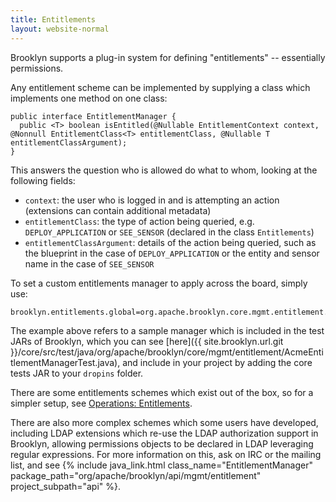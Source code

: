 ```yaml
---
title: Entitlements
layout: website-normal
---
```


Brooklyn supports a plug-in system for defining "entitlements" -- 
essentially permissions.

Any entitlement scheme can be implemented by supplying a class which implements one method on one class:

    public interface EntitlementManager {
      public <T> boolean isEntitled(@Nullable EntitlementContext context, @Nonnull EntitlementClass<T> entitlementClass, @Nullable T entitlementClassArgument);
    }

This answers the question who is allowed do what to whom, looking at the following fields:

* `context`: the user who is logged in and is attempting an action
  (extensions can contain additional metadata)
* `entitlementClass`: the type of action being queried, e.g. `DEPLOY_APPLICATION` or `SEE_SENSOR`
  (declared in the class `Entitlements`)
* `entitlementClassArgument`: details of the action being queried,
  such as the blueprint in the case of `DEPLOY_APPLICATION` or the entity and sensor name in the case
  of `SEE_SENSOR`

To set a custom entitlements manager to apply across the board, simply use:

    brooklyn.entitlements.global=org.apache.brooklyn.core.mgmt.entitlement.AcmeEntitlementManager

The example above refers to a sample manager which is included in the test JARs of Brooklyn,
which you can see [here]({{ site.brooklyn.url.git }}/core/src/test/java/org/apache/brooklyn/core/mgmt/entitlement/AcmeEntitlementManagerTest.java),
and include in your project by adding the core tests JAR to your `dropins` folder.

There are some entitlements schemes which exist out of the box, so for a simpler setup,
see [Operations: Entitlements](/guide/ops/configuration/brooklyn_cfg.md#entitlements). 

There are also more complex schemes which some users have developed, including LDAP extensions 
which re-use the LDAP authorization support in Brooklyn, 
allowing permissions objects to be declared in LDAP leveraging regular expressions.
For more information on this, ask on IRC or the mailing list,
and see 
{% include java_link.html class_name="EntitlementManager" package_path="org/apache/brooklyn/api/mgmt/entitlement" project_subpath="api" %}.

